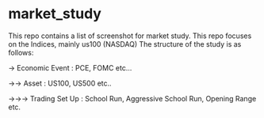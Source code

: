 # market_study

This repo contains a list of screenshot for market study. This repo focuses on the Indices, mainly us100 (NASDAQ)
The structure of the study is as follows:

-> Economic Event : PCE, FOMC etc...

->-> Asset : US100, US500 etc..

->->-> Trading Set Up : School Run, Aggressive School Run, Opening Range etc.